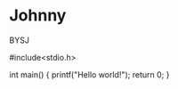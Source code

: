 Johnny
======

BYSJ

#include<stdio.h>

int main()
    {
          printf("Hello world!");
      return 0;
    }
